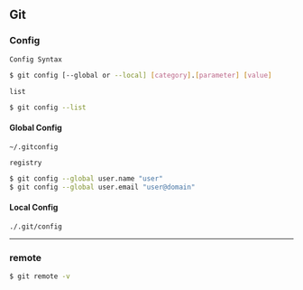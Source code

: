 ## Git

### Config

`Config Syntax`
```bash
$ git config [--global or --local] [category].[parameter] [value]
```

`list`
```bash
$ git config --list
```


#### Global Config
`~/.gitconfig`  

`registry`
```bash
$ git config --global user.name "user"
$ git config --global user.email "user@domain"
```



#### Local Config
`./.git/config`


--- 

### remote

```bash
$ git remote -v
```
